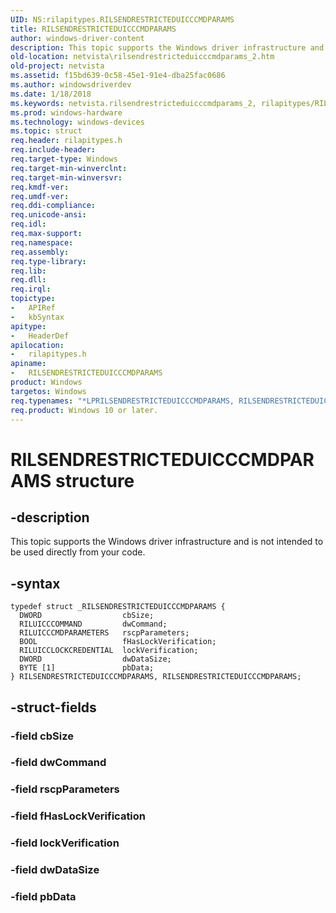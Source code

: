 ```yaml
---
UID: NS:rilapitypes.RILSENDRESTRICTEDUICCCMDPARAMS
title: RILSENDRESTRICTEDUICCCMDPARAMS
author: windows-driver-content
description: This topic supports the Windows driver infrastructure and is not intended to be used directly from your code.
old-location: netvista\rilsendrestricteduicccmdparams_2.htm
old-project: netvista
ms.assetid: f15bd639-0c58-45e1-91e4-dba25fac0686
ms.author: windowsdriverdev
ms.date: 1/18/2018
ms.keywords: netvista.rilsendrestricteduicccmdparams_2, rilapitypes/RILSENDRESTRICTEDUICCCMDPARAMS, RILSENDRESTRICTEDUICCCMDPARAMS structure [Network Drivers Starting with Windows Vista], RILSENDRESTRICTEDUICCCMDPARAMS, *LPRILSENDRESTRICTEDUICCCMDPARAMS
ms.prod: windows-hardware
ms.technology: windows-devices
ms.topic: struct
req.header: rilapitypes.h
req.include-header: 
req.target-type: Windows
req.target-min-winverclnt: 
req.target-min-winversvr: 
req.kmdf-ver: 
req.umdf-ver: 
req.ddi-compliance: 
req.unicode-ansi: 
req.idl: 
req.max-support: 
req.namespace: 
req.assembly: 
req.type-library: 
req.lib: 
req.dll: 
req.irql: 
topictype:
-	APIRef
-	kbSyntax
apitype:
-	HeaderDef
apilocation:
-	rilapitypes.h
apiname:
-	RILSENDRESTRICTEDUICCCMDPARAMS
product: Windows
targetos: Windows
req.typenames: "*LPRILSENDRESTRICTEDUICCCMDPARAMS, RILSENDRESTRICTEDUICCCMDPARAMS"
req.product: Windows 10 or later.
---
```


# RILSENDRESTRICTEDUICCCMDPARAMS structure


## -description


This topic supports the Windows driver infrastructure and is not intended to be used directly from your code. 


## -syntax


````
typedef struct _RILSENDRESTRICTEDUICCCMDPARAMS {
  DWORD                  cbSize;
  RILUICCCOMMAND         dwCommand;
  RILUICCCMDPARAMETERS   rscpParameters;
  BOOL                   fHasLockVerification;
  RILUICCLOCKCREDENTIAL  lockVerification;
  DWORD                  dwDataSize;
  BYTE [1]               pbData;
} RILSENDRESTRICTEDUICCCMDPARAMS, RILSENDRESTRICTEDUICCCMDPARAMS;
````


## -struct-fields




### -field cbSize


### -field dwCommand


### -field rscpParameters


### -field fHasLockVerification


### -field lockVerification


### -field dwDataSize


### -field pbData

